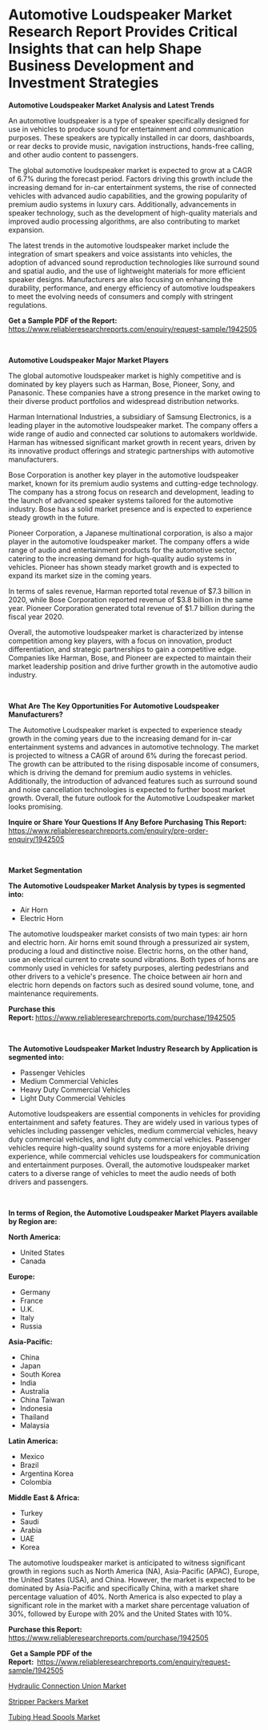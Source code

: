 <p><h1>Automotive Loudspeaker Market Research Report Provides Critical Insights that can help Shape Business Development and Investment Strategies</h1></p><p><strong>Automotive Loudspeaker Market Analysis and Latest Trends</strong></p>
<p><p>An automotive loudspeaker is a type of speaker specifically designed for use in vehicles to produce sound for entertainment and communication purposes. These speakers are typically installed in car doors, dashboards, or rear decks to provide music, navigation instructions, hands-free calling, and other audio content to passengers.</p><p>The global automotive loudspeaker market is expected to grow at a CAGR of 6.7% during the forecast period. Factors driving this growth include the increasing demand for in-car entertainment systems, the rise of connected vehicles with advanced audio capabilities, and the growing popularity of premium audio systems in luxury cars. Additionally, advancements in speaker technology, such as the development of high-quality materials and improved audio processing algorithms, are also contributing to market expansion.</p><p>The latest trends in the automotive loudspeaker market include the integration of smart speakers and voice assistants into vehicles, the adoption of advanced sound reproduction technologies like surround sound and spatial audio, and the use of lightweight materials for more efficient speaker designs. Manufacturers are also focusing on enhancing the durability, performance, and energy efficiency of automotive loudspeakers to meet the evolving needs of consumers and comply with stringent regulations.</p></p>
<p><strong>Get a Sample PDF of the Report:&nbsp;</strong> <a href="https://www.reliableresearchreports.com/enquiry/request-sample/1942505">https://www.reliableresearchreports.com/enquiry/request-sample/1942505</a></p>
<p>&nbsp;</p>
<p><strong>Automotive Loudspeaker Major Market Players</strong></p>
<p><p>The global automotive loudspeaker market is highly competitive and is dominated by key players such as Harman, Bose, Pioneer, Sony, and Panasonic. These companies have a strong presence in the market owing to their diverse product portfolios and widespread distribution networks.</p><p>Harman International Industries, a subsidiary of Samsung Electronics, is a leading player in the automotive loudspeaker market. The company offers a wide range of audio and connected car solutions to automakers worldwide. Harman has witnessed significant market growth in recent years, driven by its innovative product offerings and strategic partnerships with automotive manufacturers.</p><p>Bose Corporation is another key player in the automotive loudspeaker market, known for its premium audio systems and cutting-edge technology. The company has a strong focus on research and development, leading to the launch of advanced speaker systems tailored for the automotive industry. Bose has a solid market presence and is expected to experience steady growth in the future.</p><p>Pioneer Corporation, a Japanese multinational corporation, is also a major player in the automotive loudspeaker market. The company offers a wide range of audio and entertainment products for the automotive sector, catering to the increasing demand for high-quality audio systems in vehicles. Pioneer has shown steady market growth and is expected to expand its market size in the coming years.</p><p>In terms of sales revenue, Harman reported total revenue of $7.3 billion in 2020, while Bose Corporation reported revenue of $3.8 billion in the same year. Pioneer Corporation generated total revenue of $1.7 billion during the fiscal year 2020.</p><p>Overall, the automotive loudspeaker market is characterized by intense competition among key players, with a focus on innovation, product differentiation, and strategic partnerships to gain a competitive edge. Companies like Harman, Bose, and Pioneer are expected to maintain their market leadership position and drive further growth in the automotive audio industry.</p></p>
<p>&nbsp;</p>
<p><strong>What Are The Key Opportunities For Automotive Loudspeaker Manufacturers?</strong></p>
<p><p>The Automotive Loudspeaker market is expected to experience steady growth in the coming years due to the increasing demand for in-car entertainment systems and advances in automotive technology. The market is projected to witness a CAGR of around 6% during the forecast period. The growth can be attributed to the rising disposable income of consumers, which is driving the demand for premium audio systems in vehicles. Additionally, the introduction of advanced features such as surround sound and noise cancellation technologies is expected to further boost market growth. Overall, the future outlook for the Automotive Loudspeaker market looks promising.</p></p>
<p><strong>Inquire or Share Your Questions If Any Before Purchasing This Report:</strong> <a href="https://www.reliableresearchreports.com/enquiry/pre-order-enquiry/1942505">https://www.reliableresearchreports.com/enquiry/pre-order-enquiry/1942505</a></p>
<p>&nbsp;</p>
<p><strong>Market Segmentation</strong></p>
<p><strong>The Automotive Loudspeaker Market Analysis by types is segmented into:</strong></p>
<p><ul><li>Air Horn</li><li>Electric Horn</li></ul></p>
<p><p>The automotive loudspeaker market consists of two main types: air horn and electric horn. Air horns emit sound through a pressurized air system, producing a loud and distinctive noise. Electric horns, on the other hand, use an electrical current to create sound vibrations. Both types of horns are commonly used in vehicles for safety purposes, alerting pedestrians and other drivers to a vehicle's presence. The choice between air horn and electric horn depends on factors such as desired sound volume, tone, and maintenance requirements.</p></p>
<p><strong>Purchase this Report:&nbsp;</strong><a href="https://www.reliableresearchreports.com/purchase/1942505">https://www.reliableresearchreports.com/purchase/1942505</a></p>
<p>&nbsp;</p>
<p><strong>The Automotive Loudspeaker Market Industry Research by Application is segmented into:</strong></p>
<p><ul><li>Passenger Vehicles</li><li>Medium Commercial Vehicles</li><li>Heavy Duty Commercial Vehicles</li><li>Light Duty Commercial Vehicles</li></ul></p>
<p><p>Automotive loudspeakers are essential components in vehicles for providing entertainment and safety features. They are widely used in various types of vehicles including passenger vehicles, medium commercial vehicles, heavy duty commercial vehicles, and light duty commercial vehicles. Passenger vehicles require high-quality sound systems for a more enjoyable driving experience, while commercial vehicles use loudspeakers for communication and entertainment purposes. Overall, the automotive loudspeaker market caters to a diverse range of vehicles to meet the audio needs of both drivers and passengers.</p></p>
<p>&nbsp;</p>
<p><strong>In terms of Region, the Automotive Loudspeaker Market Players available by Region are:</strong></p>
<p>
    <p> <strong> North America: </strong>
        <ul>
            <li>United States</li>
            <li>Canada</li>
        </ul>
        </p> 
    <p> <strong> Europe: </strong>
        <ul>
            <li>Germany</li>
            <li>France</li>
            <li>U.K.</li>
            <li>Italy</li>
            <li>Russia</li>
        </ul>
        </p> 
    <p> <strong> Asia-Pacific: </strong>
        <ul>
            <li>China</li>
            <li>Japan</li>
            <li>South Korea</li>
            <li>India</li>
            <li>Australia</li>
            <li>China Taiwan</li>
            <li>Indonesia</li>
            <li>Thailand</li>
            <li>Malaysia</li>
        </ul>
        </p> 
    <p> <strong> Latin America: </strong>
        <ul>
            <li>Mexico</li>
            <li>Brazil</li>
            <li>Argentina Korea</li>
            <li>Colombia</li>
        </ul>
        </p> 
    <p> <strong> Middle East & Africa: </strong>
        <ul>
            <li>Turkey</li>
            <li>Saudi</li>
            <li>Arabia</li>
            <li>UAE</li>
            <li>Korea</li>
        </ul>
    </p>
    </p>
<p><p>The automotive loudspeaker market is anticipated to witness significant growth in regions such as North America (NA), Asia-Pacific (APAC), Europe, the United States (USA), and China. However, the market is expected to be dominated by Asia-Pacific and specifically China, with a market share percentage valuation of 40%. North America is also expected to play a significant role in the market with a market share percentage valuation of 30%, followed by Europe with 20% and the United States with 10%.</p></p>
<p><strong>Purchase this Report: </strong><a href="https://www.reliableresearchreports.com/purchase/1942505">https://www.reliableresearchreports.com/purchase/1942505</a></p>
<p>&nbsp;<strong>Get a Sample PDF of the Report:&nbsp;&nbsp;</strong><a href="https://www.reliableresearchreports.com/enquiry/request-sample/1942505">https://www.reliableresearchreports.com/enquiry/request-sample/1942505</a></p>
<p><strong></strong></p>
<p><p><a href="https://view.publitas.com/reportprime-1/hydraulic-connection-union-market-research-report-forecasted-for-period-from-2023-2030-by-market-type-market-application-and-region/">Hydraulic Connection Union Market</a></p><p><a href="https://view.publitas.com/reportprime-1/stripper-packers-market-research-report-the-key-to-successful-business-strategy-forecasted-for-period-from-2023-2030/">Stripper Packers Market</a></p><p><a href="https://view.publitas.com/reportprime-1/tubing-head-spools-market-a-comprehensive-report-of-its-market-share-growth-trends-2023-2030/">Tubing Head Spools Market</a></p></p>